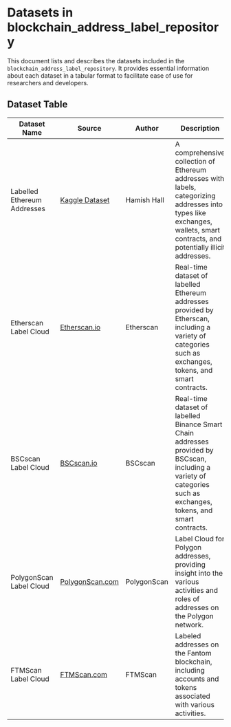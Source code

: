 # Datasets in blockchain_address_label_repository

This document lists and describes the datasets included in the `blockchain_address_label_repository`. It provides essential information about each dataset in a tabular format to facilitate ease of use for researchers and developers.

## Dataset Table

| Dataset Name                | Source | Author     | Description | Format | Contents | Size | Usage |
|-----------------------------|--------|------------|-------------|--------|----------|------|-------|
| Labelled Ethereum Addresses | [Kaggle Dataset](https://www.kaggle.com/datasets/hamishhall/labelled-ethereum-addresses) | Hamish Hall | A comprehensive collection of Ethereum addresses with labels, categorizing addresses into types like exchanges, wallets, smart contracts, and potentially illicit addresses. | CSV | Address, Label, Category | Information about the number of records and data size. | Ideal for blockchain analytics, address classification, and pattern recognition in Ethereum transactions. |
| Etherscan Label Cloud       | [Etherscan.io](https://etherscan.io/labelcloud) | Etherscan | Real-time dataset of labelled Ethereum addresses provided by Etherscan, including a variety of categories such as exchanges, tokens, and smart contracts. | Web Page (Scrapable) | Ethereum Address, Label | Dynamic, changes as new labels are added. | Used for on-chain data analysis, wallet identification, and enhancing blockchain transparency. |
| BSCscan Label Cloud       | [BSCscan.io](https://bscscan.io/labelcloud) | BSCscan | Real-time dataset of labelled Binance Smart Chain addresses provided by BSCscan, including a variety of categories such as exchanges, tokens, and smart contracts. | Web Page (Scrapable) | BSC Address, Label | Dynamic, changes as new labels are added. | Used for on-chain data analysis, wallet identification, and enhancing blockchain transparency. |
| PolygonScan Label Cloud     | [PolygonScan.com](https://polygonscan.com/labelcloud) | PolygonScan | Label Cloud for Polygon addresses, providing insight into the various activities and roles of addresses on the Polygon network. | Web Page (Scrapable) | Polygon Address, Label | Dynamic | Research and analysis of the Polygon network's addresses and transactions. |
| FTMScan Label Cloud         | [FTMScan.com](https://ftmscan.com/labelcloud)| FTMScan | Labeled addresses on the Fantom blockchain, including accounts and tokens associated with various activities. | Web Page (Scrapable) | Fantom Address, Label | Dynamic | Analysis of Fantom blockchain transactions and address behavior. |






